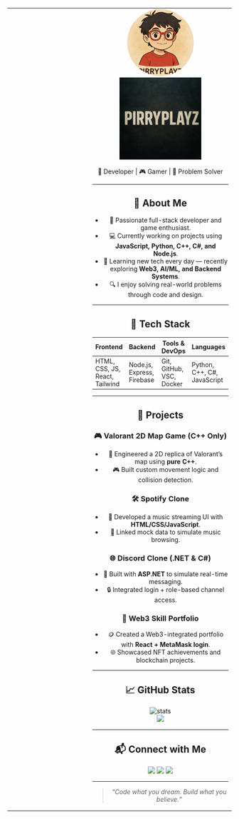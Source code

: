 <table>
  <tr>


 <td width="60%" align="center">
  <td width="40%" align="center">
  <img src="./profilepic.png.png" alt="PirryPlayz Profile" width="150" style="border-radius:50%;" /> 
  <img src="./banner.png.png" alt="PirryPlayz Banner" width="60%" />
 <br/>

<p align="center">🚀 Developer | 🎮 Gamer | 🧠 Problem Solver</p>

---

## 🧠 About Me
- 🎯 Passionate full-stack developer and game enthusiast.
- 💻 Currently working on projects using **JavaScript, Python, C++, C#, and Node.js**.
- 🌱 Learning new tech every day — recently exploring **Web3, AI/ML, and Backend Systems**.
- 🔍 I enjoy solving real-world problems through code and design.

---

## 🧰 Tech Stack

| Frontend        | Backend         | Tools & DevOps         | Languages       |
|-----------------|------------------|-------------------------|-----------------|
| HTML, CSS, JS, React, Tailwind | Node.js, Express, Firebase | Git, GitHub, VSC, Docker | Python, C++, C#, JavaScript |

---

## 💼 Projects

### 🎮 Valorant 2D Map Game (C++ Only)
- 🔧 Engineered a 2D replica of Valorant’s map using **pure C++**.
- 🎮 Built custom movement logic and collision detection.

### 🛠️ Spotify Clone
- 📀 Developed a music streaming UI with **HTML/CSS/JavaScript**.
- 🎵 Linked mock data to simulate music browsing.

### 🌐 Discord Clone (.NET & C#)
- 🧱 Built with **ASP.NET** to simulate real-time messaging.
- 🔒 Integrated login + role-based channel access.

### 🔗 Web3 Skill Portfolio
- 🪙 Created a Web3-integrated portfolio with **React + MetaMask login**.
- 🌐 Showcased NFT achievements and blockchain projects.

---

## 📈 GitHub Stats

<p align="center">
  <img src="https://github-readme-stats.vercel.app/api?username=PirryPlayz&show_icons=true&theme=tokyonight" alt="stats" />
  <br/>
  <img src="https://github-readme-streak-stats.herokuapp.com/?user=PirryPlayz&theme=tokyonight" />
</p>

---

## 📬 Connect with Me

<p align="center">
  <a href="https://twitter.com/yourhandle"><img src="https://img.shields.io/badge/Twitter-1DA1F2?style=for-the-badge&logo=twitter&logoColor=white"/></a>
  <a href="https://discord.gg/yourdiscord"><img src="https://img.shields.io/badge/Discord-5865F2?style=for-the-badge&logo=discord&logoColor=white"/></a>
  <a href="mailto:youremail@example.com"><img src="https://img.shields.io/badge/Email-D14836?style=for-the-badge&logo=gmail&logoColor=white"/></a>
</p>

---

> *“Code what you dream. Build what you believe.”*
